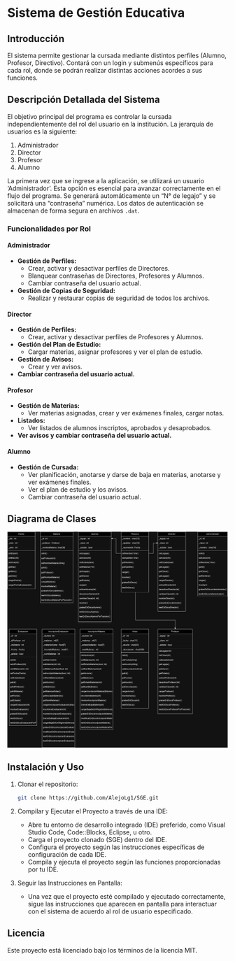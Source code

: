 # Sistema de Gestión Educativa

## Introducción
El sistema permite gestionar la cursada mediante distintos perfiles (Alumno, Profesor, Directivo). Contará con un login y submenús específicos para cada rol, donde se podrán realizar distintas acciones acordes a sus funciones.

## Descripción Detallada del Sistema
El objetivo principal del programa es controlar la cursada independientemente del rol del usuario en la institución. La jerarquía de usuarios es la siguiente:

1. Administrador
2. Director
3. Profesor
4. Alumno

La primera vez que se ingrese a la aplicación, se utilizará un usuario ‘Administrador’. Esta opción es esencial para avanzar correctamente en el flujo del programa. Se generará automáticamente un “N° de legajo” y se solicitará una “contraseña” numérica. Los datos de autenticación se almacenan de forma segura en archivos `.dat`.

### Funcionalidades por Rol

#### Administrador
- **Gestión de Perfiles:**
  - Crear, activar y desactivar perfiles de Directores.
  - Blanquear contraseñas de Directores, Profesores y Alumnos.
  - Cambiar contraseña del usuario actual.
- **Gestión de Copias de Seguridad:**
  - Realizar y restaurar copias de seguridad de todos los archivos.

#### Director
- **Gestión de Perfiles:**
  - Crear, activar y desactivar perfiles de Profesores y Alumnos.
- **Gestión del Plan de Estudio:**
  - Cargar materias, asignar profesores y ver el plan de estudio.
- **Gestión de Avisos:**
  - Crear y ver avisos.
- **Cambiar contraseña del usuario actual.**

#### Profesor
- **Gestión de Materias:**
  - Ver materias asignadas, crear y ver exámenes finales, cargar notas.
- **Listados:**
  - Ver listados de alumnos inscriptos, aprobados y desaprobados.
- **Ver avisos y cambiar contraseña del usuario actual.**

#### Alumno
- **Gestión de Cursada:**
  - Ver planificación, anotarse y darse de baja en materias, anotarse y ver exámenes finales.
  - Ver el plan de estudio y los avisos.
  - Cambiar contraseña del usuario actual.

## Diagrama de Clases
![Diagrama de Clases](sistema_gestion/images/diagrama.png)

## Instalación y Uso
1. Clonar el repositorio:
    ```bash
    git clone https://github.com/AlejoLg1/SGE.git
    ```
2. Compilar y Ejecutar el Proyecto a través de una IDE:
    
    - Abre tu entorno de desarrollo integrado (IDE) preferido, como Visual Studio Code, Code::Blocks, Eclipse, u otro.
    - Carga el proyecto clonado (SGE) dentro del IDE.
    - Configura el proyecto según las instrucciones específicas de configuración de cada IDE.
    - Compila y ejecuta el proyecto según las funciones proporcionadas por tu IDE.
      
3. Seguir las Instrucciones en Pantalla:
    - Una vez que el proyecto esté compilado y ejecutado correctamente, sigue las instrucciones que aparecen en pantalla para interactuar con el sistema de acuerdo al rol de usuario especificado.

## Licencia
Este proyecto está licenciado bajo los términos de la licencia MIT.


